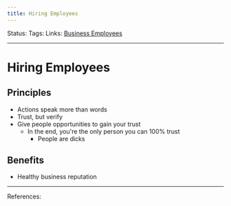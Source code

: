 ```yaml
---
title: Hiring Employees
---
```

Status:
Tags:
Links: [Business Employees](out/business-employees.md)
___
# Hiring Employees
## Principles
- Actions speak more than words
- Trust, but verify
- Give people opportunities to gain your trust
	- In the end, you're the only person you can 100% trust
		- People are dicks
## Benefits
- Healthy business reputation
___
References: